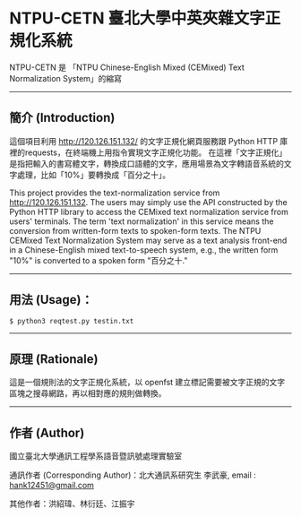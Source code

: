 # NTPU-CETN 臺北大學中英夾雜文字正規化系統 
NTPU-CETN 是 「NTPU Chinese-English Mixed (CEMixed) Text Normalization System」的縮寫

---

## 簡介 (Introduction)
這個項目利用 <a href="http://120.126.151.132/">http://120.126.151.132/</a> 的文字正規化網頁服務跟 Python HTTP 庫裡的requests，在終端機上用指令實現文字正規化功能。
在這裡「文字正規化」是指把輸入的書寫體文字，轉換成口語體的文字，應用場景為文字轉語音系統的文字處理，比如「10%」要轉換成「百分之十」。 

This project provides the text-normalization service from http://120.126.151.132. The users may simply use the API constructed by the Python HTTP library to access the CEMixed text normalization service from users' terminals. The term 'text normalization' in this service means the conversion from written-form texts to spoken-form texts. The NTPU CEMixed Text Normalization System may serve as a text analysis front-end in a Chinese-English mixed text-to-speech system, e.g., the written form "10%" is converted to a spoken form "百分之十." 

---

## 用法 (Usage)：
```
$ python3 reqtest.py testin.txt
```

---

## 原理 (Rationale)

這是一個規則法的文字正規化系統，以 openfst 建立標記需要被文字正規的文字區塊之搜尋網路，再以相對應的規則做轉換。

---

## 作者 (Author)
國立臺北大學通訊工程學系語音暨訊號處理實驗室

通訊作者 (Corresponding Author)：北大通訊系研究生 李武豪, email : hank12451@gmail.com

其他作者：洪紹瑋、林衍廷、江振宇
